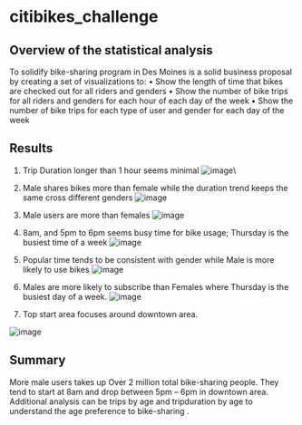 # citibikes_challenge

## Overview of the statistical analysis
To solidify bike-sharing program in Des Moines is a solid business proposal by creating a set of visualizations to: 
•	Show the length of time that bikes are checked out for all riders and genders
•	Show the number of bike trips for all riders and genders for each hour of each day of the week
•	Show the number of bike trips for each type of user and gender for each day of the week

## Results 
1.	Trip Duration longer than 1 hour seems minimal
![image](https://user-images.githubusercontent.com/107721712/193491296-fd26fc38-1178-4dac-9f2c-8122428fea25.png)\

2.	Male shares bikes more than female while the duration trend keeps the same cross different genders 
![image](https://user-images.githubusercontent.com/107721712/193491379-8715ffee-0a2e-47e4-b8ea-1a16a3ef910c.png)

3.	Male users are more than females
![image](https://user-images.githubusercontent.com/107721712/193491419-d6d15f88-8c84-4b59-a058-1bb315e66f49.png)

4.	8am, and 5pm to 6pm seems busy time for bike usage; Thursday is the busiest time of a week
![image](https://user-images.githubusercontent.com/107721712/193491541-d726c3d5-9ece-493b-b6e0-ae2825464509.png)
5.	Popular time tends to be consistent with gender while Male is more likely to use bikes
![image](https://user-images.githubusercontent.com/107721712/193491590-d912b2d7-f5d4-406c-902b-96566d627850.png)

6.	Males are more likely to subscribe than Females where Thursday is the busiest day of a week.
![image](https://user-images.githubusercontent.com/107721712/193491631-4bd572ac-5998-46f3-b318-8a8fe0140a23.png)
7.	Top start area focuses around downtown area. 

![image](https://user-images.githubusercontent.com/107721712/193491675-472aa92a-c489-4766-8845-59807f7dca9c.png)

## Summary
More male users takes up Over 2 million total bike-sharing people. They tend to start at 8am and drop between 5pm – 6pm in downtown area. Additional analysis can be trips by age and tripduration by age to understand the age preference to bike-sharing .



